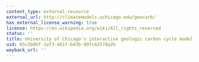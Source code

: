 ```yaml
---
content_type: external-resource
external_url: http://climatemodels.uchicago.edu/geocarb/
has_external_license_warning: true
license: https://en.wikipedia.org/wiki/All_rights_reserved
status: ''
title: University of Chicago's interactive geologic carbon cycle model
uid: 65c2b0bf-1ef3-461f-b43b-99fc42578a2b
wayback_url: ''
---
```

